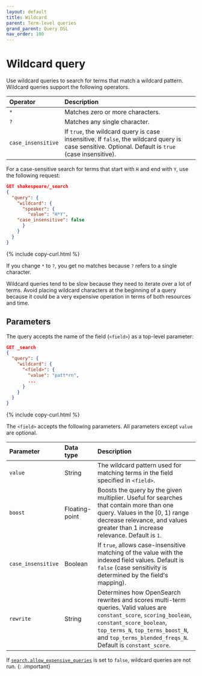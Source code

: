 ```yaml
---
layout: default
title: Wildcard
parent: Term-level queries
grand_parent: Query DSL
nav_order: 100
---
```


# Wildcard query

Use wildcard queries to search for terms that match a wildcard pattern. Wildcard queries support the following operators.

Operator | Description
:--- | :---
`*` | Matches zero or more characters.
`?` | Matches any single character.
`case_insensitive` | If `true`, the wildcard query is case insensitive. If `false`, the wildcard query is case sensitive. Optional. Default is `true` (case insensitive).

For a case-sensitive search for terms that start with `H` and end with `Y`, use the following request:

```json
GET shakespeare/_search
{
  "query": {
    "wildcard": {
      "speaker": {
        "value": "H*Y",
	"case_insensitive": false
      }
    }
  }
}
```
{% include copy-curl.html %}

If you change `*` to `?`, you get no matches because `?` refers to a single character.

Wildcard queries tend to be slow because they need to iterate over a lot of terms. Avoid placing wildcard characters at the beginning of a query because it could be a very expensive operation in terms of both resources and time.

## Parameters

The query accepts the name of the field (`<field>`) as a top-level parameter:

```json
GET _search
{
  "query": {
    "wildcard": {
      "<field>": {
        "value": "patt*rn",
        ... 
      }
    }
  }
}
```
{% include copy-curl.html %}

The `<field>` accepts the following parameters. All parameters except `value` are optional.

Parameter | Data type | Description
:--- | :--- | :---
`value` | String | The wildcard pattern used for matching terms in the field specified in `<field>`.
`boost` | Floating-point | Boosts the query by the given multiplier. Useful for searches that contain more than one query. Values in the [0, 1) range decrease relevance, and values greater than 1 increase relevance. Default is `1`. 
`case_insensitive` | Boolean | If `true`, allows case-insensitive matching of the value with the indexed field values. Default is `false` (case sensitivity is determined by the field's mapping).
`rewrite` | String | Determines how OpenSearch rewrites and scores multi-term queries. Valid values are `constant_score`, `scoring_boolean`, `constant_score_boolean`, `top_terms_N`, `top_terms_boost_N`, and `top_terms_blended_freqs_N`. Default is `constant_score`.

If [`search.allow_expensive_queries`]({{site.url}}{{site.baseurl}}/query-dsl/index/#expensive-queries) is set to `false`, wildcard queries are not run.
{: .important}